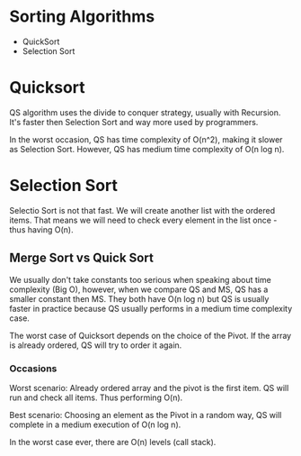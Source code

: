 # Sorting Algorithms

- QuickSort
- Selection Sort


# Quicksort

QS algorithm uses the divide to conquer strategy, usually with Recursion.
It's faster then Selection Sort and way more used by programmers.

In the worst occasion, QS has time complexity of O(n^2), making it slower as Selection Sort.
However, QS has medium time complexity of O(n log n).

# Selection Sort

Selectio Sort is not that fast. We will create another list with the ordered items.
That means we will need to check every element in the list once - thus having O(n).


##  Merge Sort vs Quick Sort

We usually don't take constants too serious when speaking about time complexity (Big O), however, when we compare QS and MS, QS has a smaller constant then MS.
They both have O(n log n) but QS is usually faster in practice because QS usually performs in a medium time complexity case.

The worst case of Quicksort depends on the choice of the Pivot.
If the array is already ordered, QS will try to order it again.

### Occasions

Worst scenario: Already ordered array and the pivot is the first item. QS will run and check all items. Thus performing O(n).

Best scenario:  Choosing an element as the Pivot in a random way, QS will complete in a medium execution of O(n log n).


In the worst case ever, there are O(n) levels (call stack).
